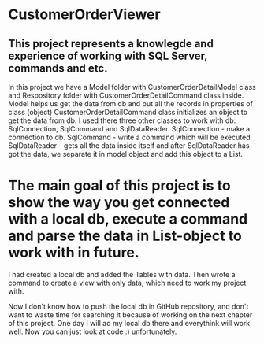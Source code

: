 # CustomerOrderViewer
## This project represents a knowlegde and experience of working with SQL Server, commands and etc.
In this project we have a Model folder with CustomerOrderDetailModel class and Respository folder with CustomerOrderDetailCommand class inside.
Model helps us get the data from db and put all the records in properties of class (object)
CustomerOrderDetailCommand class initializes an object to get the data from db. I used there three other classes to work with db: SqlConnection, SqlCommand and SqlDataReader.
SqlConnection - make a connection to db.
SqlCommand - write a command which will be executed
SqlDataReader - gets all the data inside itself
and after SqlDataReader has got the data, we separate it in model object and add this object to a List.


# The main goal of this project is to show the way you get connected with a local db, execute a command and parse the data in List-object to work with in future.
I had created a local db and added the Tables with data. Then wrote a command to create a view with only data, which need to work my project with.

Now I don't know how to push the local db in GitHub repository, and don't want to waste time for searching it because of working on the next chapter of this project.
One day I will ad my local db there and everythink will work well. Now you can just look at code :) unfortunately.
